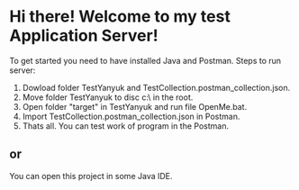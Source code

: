 Hi there! Welcome to my test Application Server!
==================================================
To get started you need to have installed Java and Postman.
Steps to run server:
1. Dowload folder TestYanyuk and TestCollection.postman_collection.json.
2. Move folder TestYanyuk to disc c:\ in the root.
3. Open folder "target" in TestYanyuk and run file OpenMe.bat.
4. Import TestCollection.postman_collection.json in Postman.
5. Thats all. You can test work of program in the Postman.

or
--------
You can open this project in some Java IDE. 
